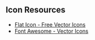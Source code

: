 ## Icon Resources
* [Flat Icon - Free Vector Icons](https://www.flaticon.com/)
* [Font Awesome - Vector Icons](https://fontawesome.com/)
